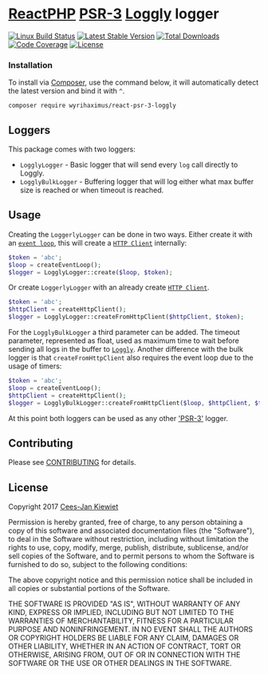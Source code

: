 # [ReactPHP](http://reactphp.org/) [PSR-3](http://www.php-fig.org/psr/psr-3/) [Loggly](https://www.loggly.com/) logger

[![Linux Build Status](https://travis-ci.org/WyriHaximus/reactphp-psr-3-loggly.png)](https://travis-ci.org/WyriHaximus/reactphp-psr-3-loggly)
[![Latest Stable Version](https://poser.pugx.org/WyriHaximus/react-psr-3-loggly/v/stable.png)](https://packagist.org/packages/WyriHaximus/react-psr-3-loggly)
[![Total Downloads](https://poser.pugx.org/WyriHaximus/react-psr-3-loggly/downloads.png)](https://packagist.org/packages/WyriHaximus/react-psr-3-loggly/stats)
[![Code Coverage](https://scrutinizer-ci.com/g/WyriHaximus/reactphp-psr-3-loggly/badges/coverage.png?b=master)](https://scrutinizer-ci.com/g/WyriHaximus/reactphp-psr-3-loggly/?branch=master)
[![License](https://poser.pugx.org/WyriHaximus/react-psr-3-loggly/license.png)](https://packagist.org/packages/wyrihaximus/react-psr-3-loggly)

### Installation ###

To install via [Composer](http://getcomposer.org/), use the command below, it will automatically detect the latest version and bind it with `^`.

```
composer require wyrihaximus/react-psr-3-loggly
```

## Loggers

This package comes with two loggers:

* `LogglyLogger` - Basic logger that will send every `log` call directly to Loggly.
* `LogglyBulkLogger` - Buffering logger that will log either what max buffer size is reached or when timeout is reached.

## Usage

Creating the `LoggerlyLogger` can be done in two ways. Either create it with an [`event loop`](https://github.com/reactphp/event-loop), this will create a [`HTTP Client`](https://github.com/reactphp/http-client) internally:

```php
$token = 'abc';
$loop = createEventLoop();
$logger = LogglyLogger::create($loop, $token);
```

Or create `LoggerlyLogger` with an already create [`HTTP Client`](https://github.com/reactphp/http-client).

```php
$token = 'abc';
$httpClient = createHttpClient();
$logger = LogglyLogger::createFromHttpClient($httpClient, $token);
```

For the `LogglyBulkLogger` a third parameter can be added. The timeout parameter, represented as float, used as maximum time to wait before sending all logs in the buffer to [`Loggly`](https://www.loggly.com/). Another difference with the bulk logger is that `createFromHttpClient` also requires the event loop due to the usage of timers:

```php
$token = 'abc';
$loop = createEventLoop();
$httpClient = createHttpClient();
$logger = LogglyBulkLogger::createFromHttpClient($loop, $httpClient, $token, 12.3);
```

At this point both loggers can be used as any other ['PSR-3'](http://www.php-fig.org/psr/psr-3/) logger.

## Contributing ##

Please see [CONTRIBUTING](CONTRIBUTING.md) for details.

## License ##

Copyright 2017 [Cees-Jan Kiewiet](http://wyrihaximus.net/)

Permission is hereby granted, free of charge, to any person
obtaining a copy of this software and associated documentation
files (the "Software"), to deal in the Software without
restriction, including without limitation the rights to use,
copy, modify, merge, publish, distribute, sublicense, and/or sell
copies of the Software, and to permit persons to whom the
Software is furnished to do so, subject to the following
conditions:

The above copyright notice and this permission notice shall be
included in all copies or substantial portions of the Software.

THE SOFTWARE IS PROVIDED "AS IS", WITHOUT WARRANTY OF ANY KIND,
EXPRESS OR IMPLIED, INCLUDING BUT NOT LIMITED TO THE WARRANTIES
OF MERCHANTABILITY, FITNESS FOR A PARTICULAR PURPOSE AND
NONINFRINGEMENT. IN NO EVENT SHALL THE AUTHORS OR COPYRIGHT
HOLDERS BE LIABLE FOR ANY CLAIM, DAMAGES OR OTHER LIABILITY,
WHETHER IN AN ACTION OF CONTRACT, TORT OR OTHERWISE, ARISING
FROM, OUT OF OR IN CONNECTION WITH THE SOFTWARE OR THE USE OR
OTHER DEALINGS IN THE SOFTWARE.
